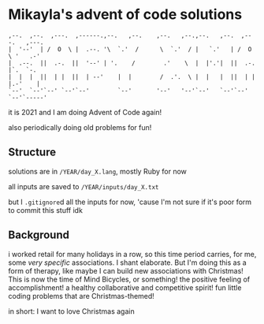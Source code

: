 # Mikayla's advent of code solutions

```
,--.  ,--.  ,---.  ,------.,--.   ,--.    ,--.   ,--.,--.   ,--.  ,---.   ,---.   
|  '--'  | /  O  \ |  .--. '\  `.'  /      \  `.'  / |   `.'   | /  O  \ '   .-'  
|  .--.  ||  .-.  ||  '--' | '.    /        .'    \  |  |'.'|  ||  .-.  |`.  `-.  
|  |  |  ||  | |  ||  | --'    |  |        /  .'.  \ |  |   |  ||  | |  |.-'    | 
`--'  `--'`--' `--'`--'        `--'       '--'   '--'`--'   `--'`--' `--'`-----'  
```

it is 2021 and I am doing Advent of Code again!

also periodically doing old problems for fun!

## Structure

solutions are in `/YEAR/day_X.lang`, mostly Ruby for now

all inputs are saved to `/YEAR/inputs/day_X.txt`

but I `.gitignore`d all the inputs for now, 'cause I'm not sure if it's poor form to commit this stuff idk

## Background

i worked retail for many holidays in a row, so this time period carries, for me, some *very specific* associations. I shant elaborate. But I'm doing this as a form of therapy, like maybe I can build new associations with Christmas! This is now the time of Mind Bicycles, or something! the positive feeling of accomplishment! a healthy collaborative and competitive spirit! fun little coding problems that are Christmas-themed!

in short: I want to love Christmas again
